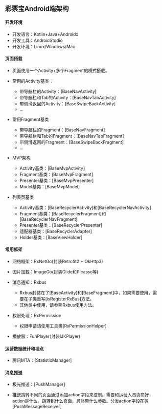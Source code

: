 
## 彩票宝Android端架构

#### 开发环境
* 开发语言：Kotlin+Java+Androidx
* 开发工具：AndroidStudio
* 开发环境：Linux/Windows/Mac

#### 页面搭载
* 页面使用一个Activity+多个Fragment的模式搭载。

* 常用的Activity基类：
    - 带导航栏的Activity：[BaseNavActivity]
    - 带导航栏和Tab的Activity：[BaseNavTabActivity]
    - 带侧滑返回的Activity：[BaseSwipeBackActivity]
    - ...


* 常用Fragment基类
    - 带导航栏的Fragment：[BaseNavFragment]
    - 带导航栏和Tab的Fragment：[BaseNavTabFragment]
    - 带侧滑返回的Fragment：[BaseSwipeBackFragment]
    - ...


* MVP架构
    - Activity基类：[BaseMvpActivity]
    - Fragment基类：[BaseMvpFragment]
    - Presenter基类：[BaseMvpPresenter]
    - Model基类：[BaseMvpModel]


* 列表页基类
    - Activity基类：[BaseRecyclerActivity]和[BaseRecyclerNavActivity]
    - Fragment基类：[BaseRecyclerFragment]和[BaseRecyclerNavFragment]
    - Presenter基类：[BaseRecyclerPresenter]
    - 适配器基类：[BaseRecyclerAdapter]
    - Holder基类：[BaseViewHolder]


#### 常用框架
* 网络框架：RxNetGo(封装Retrofit2 + OkHttp3)

* 图片加载：ImageGo(封装Glide和Picasso等)

* 消息通知：Rxbus
    - Rxbus封装在了[BaseActivity]和[BaseFragment]中，如果需要使用，需要在子类重写[isRegisterRxBus]方法。
    - 其他类中使用，请参照Rxbus使用方法。

* 权限处理：RxPermission
    - 权限申请请使用工具类[RxPermissionHelper]

* 播放器：FunPlayer(封装IJKPlayer)


#### 运营数据统计和埋点
* 腾讯MTA：[StatisticManager]

#### 消息推送
* 极光推送：[PushManager]

* 推送跳转不同的页面通过添加action字段来控制。需要和运营人员协商好，action是什么，跳转到什么页面，具体带什么参数。分发action字段在类[PushMessageReceiver]



